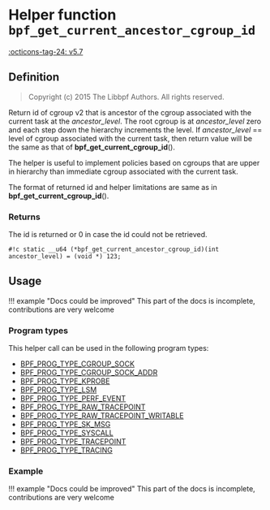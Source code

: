 # Helper function `bpf_get_current_ancestor_cgroup_id`

<!-- [FEATURE_TAG](bpf_get_current_ancestor_cgroup_id) -->
[:octicons-tag-24: v5.7](https://github.com/torvalds/linux/commit/0f09abd105da6c37713d2b253730a86cb45e127a)
<!-- [/FEATURE_TAG] -->

## Definition

> Copyright (c) 2015 The Libbpf Authors. All rights reserved.


<!-- [HELPER_FUNC_DEF] -->
Return id of cgroup v2 that is ancestor of the cgroup associated with the current task at the _ancestor_level_. The root cgroup is at _ancestor_level_ zero and each step down the hierarchy increments the level. If _ancestor_level_ == level of cgroup associated with the current task, then return value will be the same as that of **bpf_get_current_cgroup_id**().

The helper is useful to implement policies based on cgroups that are upper in hierarchy than immediate cgroup associated with the current task.

The format of returned id and helper limitations are same as in **bpf_get_current_cgroup_id**().

### Returns

The id is returned or 0 in case the id could not be retrieved.

`#!c static __u64 (*bpf_get_current_ancestor_cgroup_id)(int ancestor_level) = (void *) 123;`
<!-- [/HELPER_FUNC_DEF] -->

## Usage

!!! example "Docs could be improved"
    This part of the docs is incomplete, contributions are very welcome

### Program types

This helper call can be used in the following program types:

<!-- DO NOT EDIT MANUALLY -->
<!-- [HELPER_FUNC_PROG_REF] -->
 * [BPF_PROG_TYPE_CGROUP_SOCK](../program-type/BPF_PROG_TYPE_CGROUP_SOCK.md)
 * [BPF_PROG_TYPE_CGROUP_SOCK_ADDR](../program-type/BPF_PROG_TYPE_CGROUP_SOCK_ADDR.md)
 * [BPF_PROG_TYPE_KPROBE](../program-type/BPF_PROG_TYPE_KPROBE.md)
 * [BPF_PROG_TYPE_LSM](../program-type/BPF_PROG_TYPE_LSM.md)
 * [BPF_PROG_TYPE_PERF_EVENT](../program-type/BPF_PROG_TYPE_PERF_EVENT.md)
 * [BPF_PROG_TYPE_RAW_TRACEPOINT](../program-type/BPF_PROG_TYPE_RAW_TRACEPOINT.md)
 * [BPF_PROG_TYPE_RAW_TRACEPOINT_WRITABLE](../program-type/BPF_PROG_TYPE_RAW_TRACEPOINT_WRITABLE.md)
 * [BPF_PROG_TYPE_SK_MSG](../program-type/BPF_PROG_TYPE_SK_MSG.md)
 * [BPF_PROG_TYPE_SYSCALL](../program-type/BPF_PROG_TYPE_SYSCALL.md)
 * [BPF_PROG_TYPE_TRACEPOINT](../program-type/BPF_PROG_TYPE_TRACEPOINT.md)
 * [BPF_PROG_TYPE_TRACING](../program-type/BPF_PROG_TYPE_TRACING.md)
<!-- [/HELPER_FUNC_PROG_REF] -->

### Example

!!! example "Docs could be improved"
    This part of the docs is incomplete, contributions are very welcome
